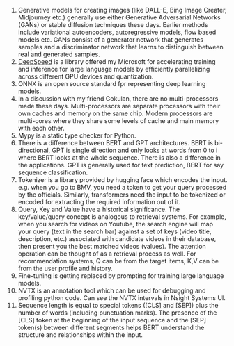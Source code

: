 
1. Generative models for creating images (like DALL-E, Bing Image Creater, Midjourney etc.) generally use either Generative Adversarial Networks (GANs) or stable diffusion techniques these days. Earlier methods include variational autoencoders, autoregressive models, flow based models etc. GANs consist of a generator network that generates samples and a discriminator network that learns to distinguish between real and generated samples.
2. [DeepSpeed](https://www.microsoft.com/en-us/research/blog/deepspeed-accelerating-large-scale-model-inference-and-training-via-system-optimizations-and-compression/) is a library offered my Microsoft for accelerating training and inference for large language models by efficiently parallelizing across different GPU devices and quantization.
3. ONNX is an open source standard fpr representing deep learning models.
4. In a discussion with my friend Gokulan, there are no multi-processors made these days. Multi-processors are separate processors with their own caches and memory on the same chip. Modern processors are multi-cores where they share some levels of cache and main memory with each other.
5. Mypy is a static type checker for Python.
6. There is a difference between BERT and GPT architectures. BERT is bi-directional, GPT is single direction and only looks at words from 0 to i where BERT looks at the whole sequence. There is also a difference in the applications. GPT is generally used for text prediction, BERT for say sequence classification.
7. Tokenizer is a library provided by hugging face which encodes the input. e.g. when you go to BMV, you need a token to get your query processed by the officials. Similarly, transformers need the input to be tokenized or encoded for extracting the required information out of it.
8. Query, Key and Value have a historical significance. The key/value/query concept is analogous to retrieval systems. For example, when you search for videos on Youtube, the search engine will map your query (text in the search bar) against a set of keys (video title, description, etc.) associated with candidate videos in their database, then present you the best matched videos (values). The attention operation can be thought of as a retrieval process as well. For recommendation systems, Q can be from the target items, K,V can be from the user profile and history.
9. Fine-tuning is getting replaced by prompting for training large language models.
10. NVTX is an annotation tool which can be used for debugging and profiling python code. Can see the NVTX intervals in Nsight Systems UI.
11. Sequence length is equal to special tokens ([CLS] and [SEP]) plus the number of words (including punctuation marks). The presence of the [CLS] token at the beginning of the input sequence and the [SEP] token(s) between different segments helps BERT understand the structure and relationships within the input.




